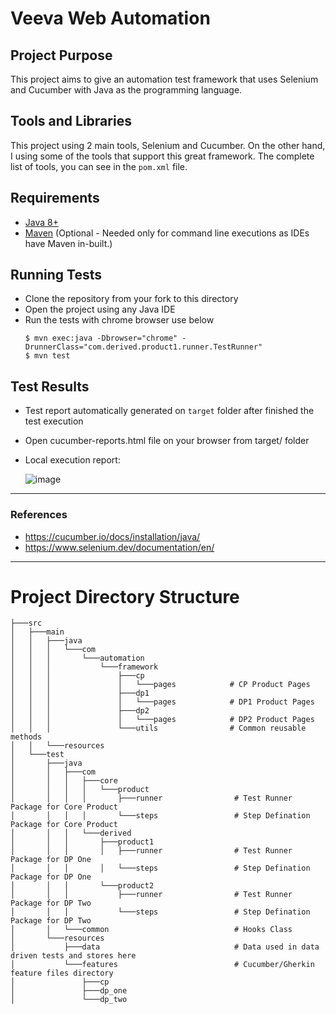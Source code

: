 # Veeva Web Automation

## Project Purpose
This project aims to give an automation test framework that uses Selenium and Cucumber with Java as the programming language.

## Tools and Libraries
This project using 2 main tools, Selenium and Cucumber.
On the other hand, I using some of the tools that support this great framework.
The complete list of tools, you can see in the `pom.xml` file.

## Requirements
* [Java 8+](https://www.oracle.com/in/java/technologies/javase/javase8-archive-downloads.html)
* [Maven](https://maven.apache.org/) (Optional - Needed only for command line executions as IDEs have Maven in-built.)

## Running Tests
* Clone the repository from your fork to this directory
* Open the project using any Java IDE
* Run the tests with chrome browser use below
    ```shell
    $ mvn exec:java -Dbrowser="chrome" -DrunnerClass="com.derived.product1.runner.TestRunner"
    $ mvn test
    ```

## Test Results
* Test report automatically generated on `target` folder after finished the test execution
* Open cucumber-reports.html file on your browser from target/ folder
* Local execution report:
  
  ![image](https://github.com/ShravanJessu/veevawebautomation/assets/171390950/d880475a-6fa3-467a-a776-2d485a1f6c8d)
 
  

---

### References
* https://cucumber.io/docs/installation/java/
* https://www.selenium.dev/documentation/en/

**********************

# Project Directory Structure
```
├───src
│   ├───main
│   │   ├───java
│   │   │   └───com
│   │   │       └───automation
│   │   │           └───framework
│   │   │               ├───cp
│   │   │               │   └───pages            # CP Product Pages
│   │   │               ├───dp1
│   │   │               │   └───pages            # DP1 Product Pages
│   │   │               ├───dp2
│   │   │               │   └───pages            # DP2 Product Pages
│   │   │               └───utils                # Common reusable methods
│   │   └───resources
│   └───test
│       ├───java
│       │   ├───com
│       │   │   ├───core
│       │   │   │   └───product    
│       │   │   │       ├───runner                # Test Runner Package for Core Product
│       │   │   │       └───steps                 # Step Defination Package for Core Product   
│       │   │   └───derived
│       │   │       ├───product1
│       │   │       │   ├───runner                # Test Runner Package for DP One
│       │   │       │   └───steps                 # Step Defination Package for DP One
│       │   │       └───product2
│       │   │           ├───runner                # Test Runner Package for DP Two    
│       │   │           └───steps                 # Step Defination Package for DP Two
│       │   └───common                            # Hooks Class
│       └───resources
│           ├───data                              # Data used in data driven tests and stores here  
│           └───features                          # Cucumber/Gherkin feature files directory 
│               ├───cp
│               ├───dp_one
│               └───dp_two

```
